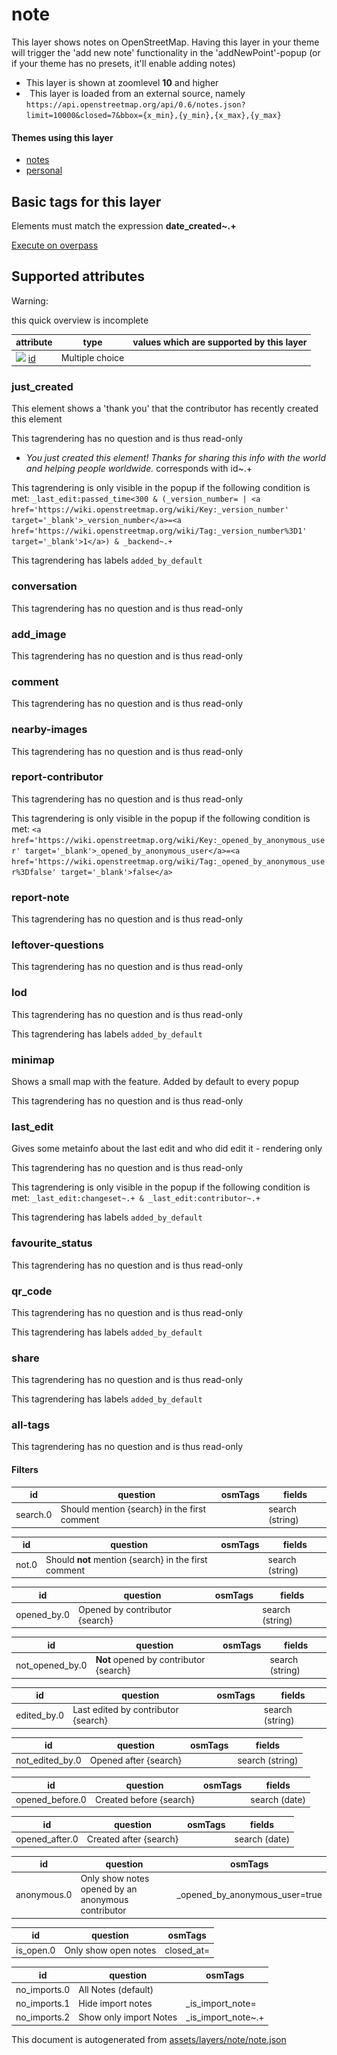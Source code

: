 [//]: # (WARNING: this file is automatically generated. Please find the sources at the bottom and edit those sources)

 note 
======





This layer shows notes on OpenStreetMap. Having this layer in your theme will trigger the 'add new note' functionality in the 'addNewPoint'-popup (or if your theme has no presets, it'll enable adding notes)






  - This layer is shown at zoomlevel **10** and higher
  - <img src='../warning.svg' height='1rem'/> This layer is loaded from an external source, namely  `https://api.openstreetmap.org/api/0.6/notes.json?limit=10000&closed=7&bbox={x_min},{y_min},{x_max},{y_max}`




#### Themes using this layer 





  - [notes](https://mapcomplete.org/notes)
  - [personal](https://mapcomplete.org/personal)




 Basic tags for this layer 
---------------------------



Elements must match the expression **date_created~.+**

[Execute on overpass](http://overpass-turbo.eu/?Q=%5Bout%3Ajson%5D%5Btimeout%3A90%5D%3B%28%20%20%20%20nwr%5B%22date_created%22%5D%28%7B%7Bbbox%7D%7D%29%3B%0A%29%3Bout%20body%3B%3E%3Bout%20skel%20qt%3B)



 Supported attributes 
----------------------



Warning: 

this quick overview is incomplete



attribute | type | values which are supported by this layer
----------- | ------ | ------------------------------------------
[<img src='https://mapcomplete.org/assets/svg/statistics.svg' height='18px'>](https://taginfo.openstreetmap.org/keys/id#values) [id](https://wiki.openstreetmap.org/wiki/Key:id) | Multiple choice | 




### just_created 



This element shows a 'thank you' that the contributor has recently created this element

This tagrendering has no question and is thus read-only





  - *You just created this element! Thanks for sharing this info with the world and helping people worldwide.*  corresponds with  id~.+


This tagrendering is only visible in the popup if the following condition is met: `_last_edit:passed_time<300 & (_version_number= | <a href='https://wiki.openstreetmap.org/wiki/Key:_version_number' target='_blank'>_version_number</a>=<a href='https://wiki.openstreetmap.org/wiki/Tag:_version_number%3D1' target='_blank'>1</a>) & _backend~.+`

This tagrendering has labels  `added_by_default`



### conversation 



This tagrendering has no question and is thus read-only





### add_image 



This tagrendering has no question and is thus read-only





### comment 



This tagrendering has no question and is thus read-only





### nearby-images 



This tagrendering has no question and is thus read-only





### report-contributor 



This tagrendering has no question and is thus read-only



This tagrendering is only visible in the popup if the following condition is met: `<a href='https://wiki.openstreetmap.org/wiki/Key:_opened_by_anonymous_user' target='_blank'>_opened_by_anonymous_user</a>=<a href='https://wiki.openstreetmap.org/wiki/Tag:_opened_by_anonymous_user%3Dfalse' target='_blank'>false</a>`



### report-note 



This tagrendering has no question and is thus read-only





### leftover-questions 



This tagrendering has no question and is thus read-only





### lod 



This tagrendering has no question and is thus read-only



This tagrendering has labels  `added_by_default`



### minimap 



Shows a small map with the feature. Added by default to every popup

This tagrendering has no question and is thus read-only





### last_edit 



Gives some metainfo about the last edit and who did edit it - rendering only

This tagrendering has no question and is thus read-only



This tagrendering is only visible in the popup if the following condition is met: `_last_edit:changeset~.+ & _last_edit:contributor~.+`

This tagrendering has labels  `added_by_default`



### favourite_status 



This tagrendering has no question and is thus read-only





### qr_code 



This tagrendering has no question and is thus read-only



This tagrendering has labels  `added_by_default`



### share 



This tagrendering has no question and is thus read-only



This tagrendering has labels  `added_by_default`



### all-tags 



This tagrendering has no question and is thus read-only





#### Filters 





id | question | osmTags | fields
---- | ---------- | --------- | --------
search.0 | Should mention {search} in the first comment |  | search (string)




id | question | osmTags | fields
---- | ---------- | --------- | --------
not.0 | Should <b>not</b> mention {search} in the first comment |  | search (string)




id | question | osmTags | fields
---- | ---------- | --------- | --------
opened_by.0 | Opened by contributor {search} |  | search (string)




id | question | osmTags | fields
---- | ---------- | --------- | --------
not_opened_by.0 | <b>Not</b> opened by contributor {search} |  | search (string)




id | question | osmTags | fields
---- | ---------- | --------- | --------
edited_by.0 | Last edited by contributor {search} |  | search (string)




id | question | osmTags | fields
---- | ---------- | --------- | --------
not_edited_by.0 | Opened after {search} |  | search (string)




id | question | osmTags | fields
---- | ---------- | --------- | --------
opened_before.0 | Created before {search} |  | search (date)




id | question | osmTags | fields
---- | ---------- | --------- | --------
opened_after.0 | Created after {search} |  | search (date)




id | question | osmTags
---- | ---------- | ---------
anonymous.0 | Only show notes opened by an anonymous contributor | _opened_by_anonymous_user=true




id | question | osmTags
---- | ---------- | ---------
is_open.0 | Only show open notes | closed_at=




id | question | osmTags
---- | ---------- | ---------
no_imports.0 | All Notes (default) | 
no_imports.1 | Hide import notes | _is_import_note=
no_imports.2 | Show only import Notes | _is_import_note~.+
 

This document is autogenerated from [assets/layers/note/note.json](https://github.com/pietervdvn/MapComplete/blob/develop/assets/layers/note/note.json)
